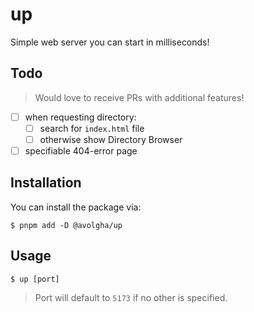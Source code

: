 # up

Simple web server you can start in milliseconds!

## Todo

> Would love to receive PRs with additional features!

- [ ] when requesting directory:
  - [ ] search for `index.html` file
  - [ ] otherwise show Directory Browser
- [ ] specifiable 404-error page

## Installation

You can install the package via:

````shell
$ pnpm add -D @avolgha/up
````

## Usage

````shell
$ up [port]
````

> Port will default to `5173` if no other is specified.
